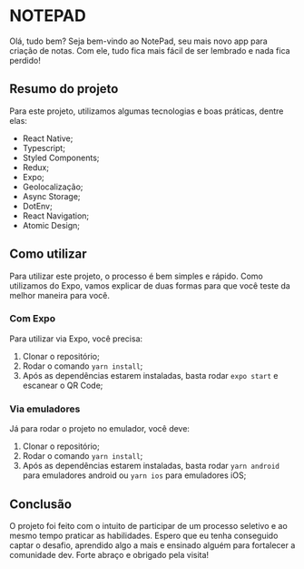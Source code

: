 # NOTEPAD

Olá, tudo bem? Seja bem-vindo ao NotePad, seu mais novo app para criação de notas. Com ele, tudo fica mais fácil de ser lembrado e nada fica perdido!

## Resumo do projeto

Para este projeto, utilizamos algumas tecnologias e boas práticas, dentre elas:

- React Native;
- Typescript;
- Styled Components;
- Redux;
- Expo;
- Geolocalização;
- Async Storage;
- DotEnv;
- React Navigation;
- Atomic Design;

## Como utilizar

Para utilizar este projeto, o processo é bem simples e rápido. Como utilizamos do Expo, vamos explicar de duas formas para que você teste da melhor maneira para você.

### Com Expo

Para utilizar via Expo, você precisa:

1. Clonar o repositório;
2. Rodar o comando `yarn install`;
3. Após as dependências estarem instaladas, basta rodar `expo start` e escanear o QR Code;

### Via emuladores

Já para rodar o projeto no emulador, você deve:

1. Clonar o repositório;
2. Rodar o comando `yarn install`;
3. Após as dependências estarem instaladas, basta rodar `yarn android` para emuladores android ou `yarn ios` para emuladores iOS;

## Conclusão

O projeto foi feito com o intuito de participar de um processo seletivo e ao mesmo tempo praticar as habilidades. Espero que eu tenha conseguido captar o desafio, aprendido algo a mais e ensinado alguém para fortalecer a comunidade dev. Forte abraço e obrigado pela visita!